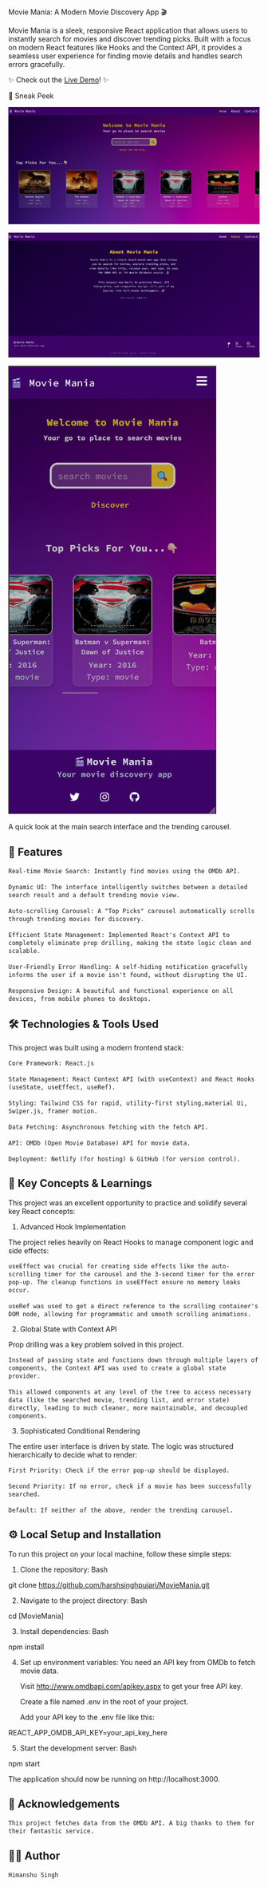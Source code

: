 Movie Mania: A Modern Movie Discovery App 🎬

Movie Mania is a sleek, responsive React application that allows users to instantly search for movies and discover trending picks. Built with a focus on modern React features like Hooks and the Context API, it provides a seamless user experience for finding movie details and handles search errors gracefully.

✨ Check out the [Live Demo](https://moviemaniago.netlify.app/)! ✨

📸 Sneak Peek

![CineSearch Application Screenshot](./src//assets/appScreenshot/Screenshot%202025-09-25%20162426.png)

![CineSearch Application Screenshot](./src//assets/appScreenshot/Screenshot%202025-09-25%20162450.png)

![CineSearch Application Screenshot](./src//assets/appScreenshot/Screenshot%202025-09-25%20162524.png)

A quick look at the main search interface and the trending carousel.

## 🚀 Features

    Real-time Movie Search: Instantly find movies using the OMDb API.

    Dynamic UI: The interface intelligently switches between a detailed search result and a default trending movie view.

    Auto-scrolling Carousel: A "Top Picks" carousel automatically scrolls through trending movies for discovery.

    Efficient State Management: Implemented React's Context API to completely eliminate prop drilling, making the state logic clean and scalable.

    User-Friendly Error Handling: A self-hiding notification gracefully informs the user if a movie isn't found, without disrupting the UI.

    Responsive Design: A beautiful and functional experience on all devices, from mobile phones to desktops.

## 🛠️ Technologies & Tools Used

This project was built using a modern frontend stack:

    Core Framework: React.js

    State Management: React Context API (with useContext) and React Hooks (useState, useEffect, useRef).

    Styling: Tailwind CSS for rapid, utility-first styling,material Ui, Swiper.js, framer motion.

    Data Fetching: Asynchronous fetching with the fetch API.

    API: OMDb (Open Movie Database) API for movie data.

    Deployment: Netlify (for hosting) & GitHub (for version control).

## 🧠 Key Concepts & Learnings

This project was an excellent opportunity to practice and solidify several key React concepts:

1. Advanced Hook Implementation

The project relies heavily on React Hooks to manage component logic and side effects:

    useEffect was crucial for creating side effects like the auto-scrolling timer for the carousel and the 3-second timer for the error pop-up. The cleanup functions in useEffect ensure no memory leaks occur.

    useRef was used to get a direct reference to the scrolling container's DOM node, allowing for programmatic and smooth scrolling animations.

2. Global State with Context API

Prop drilling was a key problem solved in this project.

    Instead of passing state and functions down through multiple layers of components, the Context API was used to create a global state provider.

    This allowed components at any level of the tree to access necessary data (like the searched movie, trending list, and error state) directly, leading to much cleaner, more maintainable, and decoupled components.

3. Sophisticated Conditional Rendering

The entire user interface is driven by state. The logic was structured hierarchically to decide what to render:

    First Priority: Check if the error pop-up should be displayed.

    Second Priority: If no error, check if a movie has been successfully searched.

    Default: If neither of the above, render the trending carousel.

## ⚙️ Local Setup and Installation

To run this project on your local machine, follow these simple steps:

1. Clone the repository:
Bash

git clone https://github.com/harshsinghpujari/MovieMania.git

2. Navigate to the project directory:
Bash

cd [MovieMania]

3. Install dependencies:
Bash

npm install

4. Set up environment variables:
You need an API key from OMDb to fetch movie data.

    Visit http://www.omdbapi.com/apikey.aspx to get your free API key.

    Create a file named .env in the root of your project.

    Add your API key to the .env file like this:

REACT_APP_OMDB_API_KEY=your_api_key_here

5. Start the development server:
Bash

npm start

The application should now be running on http://localhost:3000.

## 🙌 Acknowledgements

    This project fetches data from the OMDb API. A big thanks to them for their fantastic service.

## ✍🏻 Author
    Himanshu Singh